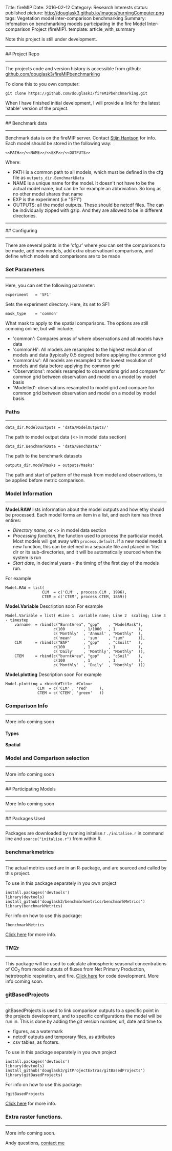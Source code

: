 Title: fireMIP
Date: 2016-02-12
Category: Research Interests
status: published
picture: http://douglask3.github.io/images/burningComputer.png
tags: Vegetation model inter-comparison benchmarking
Summary: Infomation on benchmarking models participating in the fire Model Inter-comparison Project (fireMIP).
template: article_with_summary

Note this project is still under development.

<hr>
## Project Repo
<hr>

The projects code and version history is accessible from github:
[github.com/douglask3/fireMIPbenchmarking](https://github.com/douglask3/fireMIPbenchmarking)

To clone this to you own computer:

    git clone https://github.com/douglask3/fireMIPbenchmarking.git

When I have finished initial development, I will provide a link for the latest 'stable' version of the project.

<hr>
## Benchmark data
<hr>

Benchmark data is on the fireMIP server. Contact [Stijn Hantson](http://www.imk-ifu.kit.edu/staff_2107.php) for info. Each model should be stored in the following way:

    <<PATH>>/<<NAME>>/<<EXP>>/<<OUTPUTS>>

Where:

* PATH is a common path to all models, which must be defined in the cfg file as ``outputs_dir.BenchmarkData``
* NAME is a unique name for the model. It doesn't not have to be the actual model name, but can be for example an abbriviation. So long as no other model shares that name
* EXP is the experiment (i.e "SF1")
* OUTPUTS: all the model outputs. These should be netcdf files. The can be individually zipped with gzip. And they are allowed to be in different directories.

<hr>
## Configuring
<hr>

There are several points in the 'cfg.r' where you can set the comparisons to be made, add new models, add extra observatioanl comparisons, and define which models and comparisons are to be made

### Set Parameters
<hr>

Here, you can set the following parameter:

    experiment   = 'SF1'

Sets the experiment directory. Here, its set to SF1

    mask_type    = 'common'

What mask to apply to the spatial comparisons. The options are still comoing online, but will include:

* 'common': Compares areas of where observations and all models have data
* 'commonHi': All models are resampled to the highest resolution of models and data (typically 0.5 degree) before applying the common grid
* 'commonLw': All models are resampled to the lowest resolution of models and data before applying the common grid
* 'Observations': models resampled to observations grid and compare for common grid between observation and model on a model by model basis
* 'Modelled':  observations resampled to model grid and compare for common grid between observation and model on a model by model basis.


### Paths
<hr>

    data_dir.ModelOuutputs = 'data/ModelOutputs/'

The path to model output data (<<PATH>> in model data section)

    data_dir.BenchmarkData = 'data/BenchData/'

The path to the benchmark datasets

    outputs_dir.modelMasks = outputs/Masks'

The path and start of pattern of the mask from model and observations, to be applied before metric comparison.

###  Model Information
<hr>

**Model.RAW** lists information about the model outputs and how ethy should be processed.
Each model forms an item in a list, and each item has three entires:

* *Directory name*, or <<NAME>> in model data section
* *Processing function*, the function used to process the particular model.
  Most models will get away with ``process.default``. If a new model needs a new
  function, this can be defined in a separate file and placed in 'libs' dir or its
  sub-directories, and it will be automatically sourced when the system is run
* *Start date*, in decimal years - the timing of the first day of the models run.

For example

    Model.RAW = list(
                    CLM  = c('CLM' , process.CLM , 1996),
                    CTEM = c('CTEM', process.CTEM, 1859))


**Model.Variable** Description soon
For example

    Model.Variable = list( #Line 1  variable name; Line 2  scaling; Line 3 - timestep
        varname  = rbind(c("BurntArea", "gpp"    , "ModelMask"),
                         c(100        , 1/1000   , 1          ),
                         c('Monthly'  , 'Annual' , "Monthly"  ),
                         c('mean'     , 'sum'    , "sum"      )),
        CLM      = rbind(c("BAF"      , "gpp"    , "cSoilt"   ),
                         c(100        , 1        , 1          ),
                         c('Daily'    , 'Monthly', "Monthly"  )),
        CTEM     = rbind(c("burntArea", "gpp"    , "cSoil"    ),
                         c(100        , 1        , 1          ),
                         c('Monthly'  , 'Daily'  , "Monthly"  )))


**Model.plotting** Description soon
For example

    Model.plotting = rbind(#Title  #Colour
                  CLM  = c('CLM' , 'red'     ),
                  CTEM = c('CTEM', 'green'   ))

###  Comparison Info
<hr>

More info coming soon

#### Types

**Spatial**




###  Model and Comparison selection
<hr>

More info coming soon

<hr>
## Participating Models
<hr>

More Info coming soon

<hr>
## Packages Used
<hr>

Packages are downloaded by running initalise.r ``./initalise.r`` in command line and ``source("initalise.r")`` from within R.

### benchmarkmetrics
<hr>

The actual metrics used are in an R-package, and are sourced and called by this project.

To use in this package separately in you own project

    install.packages('devtools')
    library(devtools)
    install_github('douglask3/benchmarkmetrics/benchmarkMetrics')
    library(benchmarkMetrics)

For info on how to use this package:

    ?benchmarkMetrics

[Click here](https://github.com/douglask3/benchmarkmetrics) for more info.

### TM2r
<hr>

This package will be used to calculate atmospheric seasonal concentrations of CO<sub>2</sub> from model outputs of fluxes from Net Primary Production, hetrotrophic respiration, and fire. [Click here](https://github.com/douglask3/tm2R) for code development. More info coming soon.

### gitBasedProjects
<hr>

gitBasedProjects is used to link comparison outputs to a specific point in the projects development, and to specific configurations the model will be run in. This is done by adding the git version number, url, date and time to:

* figures, as a watermark
* netcdf outputs and temporary files, as attributes
* csv tables, as footers.


To use in this package separately in you own project

    install.packages('devtools')
    library(devtools)
    install_github('douglask3/gitProjectExtras/gitBasedProjects')
    library(gitBasedProjects)

For info on how to use this package:

    ?gitBasedProjects

[Click here](https://github.com/douglask3/gitProjectExtras) for more info.

### Extra raster functions.
<hr>

More info coming soon.

Andy questions, [contact me](#contact)
